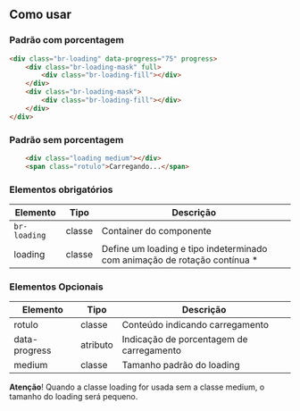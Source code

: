 [Version]: # (1.0.4)

## Como usar

### Padrão com porcentagem

```html
<div class="br-loading" data-progress="75" progress>
    <div class="br-loading-mask" full>
        <div class="br-loading-fill"></div>
    </div>
    <div class="br-loading-mask">
        <div class="br-loading-fill"></div>
    </div>
</div>
```

### Padrão sem porcentagem

```html
    <div class="loading medium"></div>
    <span class="rotulo">Carregando...</span>
```

### Elementos obrigatórios

| Elemento     | Tipo   | Descrição                                                                 |
| ------------ | ------ | ------------------------------------------------------------------------- |
| `br-loading` | classe | Container do componente                                                   |
| loading      | classe | Define um loading e tipo indeterminado com animação de rotação contínua * |

### Elementos Opcionais

| Elemento      | Tipo     | Descrição                                |
| ------------- | -------- | ---------------------------------------- |
| rotulo        | classe   | Conteúdo indicando carregamento          |
| data-progress | atributo | Indicação de porcentagem de carregamento |
| medium        | classe   | Tamanho padrão do loading                |

**Atenção**! Quando a classe loading for usada sem a classe medium, o tamanho do loading será pequeno.
